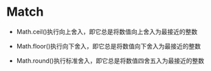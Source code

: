 # Match

* Math.ceil()执行向上舍入，即它总是将数值向上舍入为最接近的整数

* Math.floor()执行向下舍入，即它总是将数值向下舍入为最接近的整数

* Math.round()执行标准舍入，即它总是将数值四舍五入为最接近的整数